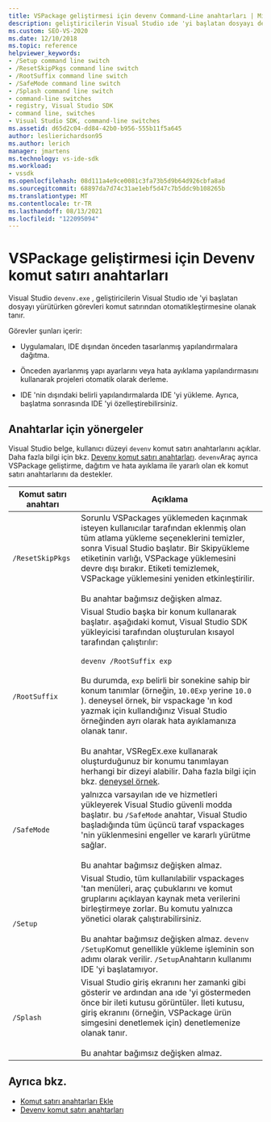 ```yaml
---
title: VSPackage geliştirmesi için devenv Command-Line anahtarları | Microsoft Docs
description: geliştiricilerin Visual Studio ıde 'yi başlatan dosyayı devenv.exe yürütürken komut satırından görevleri nasıl otomatikleştirebileceğinizi öğrenin.
ms.custom: SEO-VS-2020
ms.date: 12/10/2018
ms.topic: reference
helpviewer_keywords:
- /Setup command line switch
- /ResetSkipPkgs command line switch
- /RootSuffix command line switch
- /SafeMode command line switch
- /Splash command line switch
- command-line switches
- registry, Visual Studio SDK
- command line, switches
- Visual Studio SDK, command-line switches
ms.assetid: d65d2c04-dd84-42b0-b956-555b11f5a645
author: leslierichardson95
ms.author: lerich
manager: jmartens
ms.technology: vs-ide-sdk
ms.workload:
- vssdk
ms.openlocfilehash: 08d111a4e9ce0081c3fa73b5d9b64d926cbfa8ad
ms.sourcegitcommit: 68897da7d74c31ae1ebf5d47c7b5ddc9b108265b
ms.translationtype: MT
ms.contentlocale: tr-TR
ms.lasthandoff: 08/13/2021
ms.locfileid: "122095094"
---
```

# <a name="devenv-command-line-switches-for-vspackage-development"></a>VSPackage geliştirmesi için Devenv komut satırı anahtarları

Visual Studio `devenv.exe` , geliştiricilerin Visual Studio ıde 'yi başlatan dosyayı yürütürken görevleri komut satırından otomatikleştirmesine olanak tanır.

 Görevler şunları içerir:

- Uygulamaları, IDE dışından önceden tasarlanmış yapılandırmalara dağıtma.

- Önceden ayarlanmış yapı ayarlarını veya hata ayıklama yapılandırmasını kullanarak projeleri otomatik olarak derleme.

- IDE 'nin dışındaki belirli yapılandırmalarda IDE 'yi yükleme. Ayrıca, başlatma sonrasında IDE 'yi özelleştirebilirsiniz.

## <a name="guidelines-for-switches"></a>Anahtarlar için yönergeler

Visual Studio belge, kullanıcı düzeyi `devenv` komut satırı anahtarlarını açıklar. Daha fazla bilgi için bkz. [Devenv komut satırı anahtarları](../ide/reference/devenv-command-line-switches.md). `devenv`Araç ayrıca VSPackage geliştirme, dağıtım ve hata ayıklama ile yararlı olan ek komut satırı anahtarlarını da destekler.

| Komut satırı anahtarı | Açıklama |
|---------------------| - |
| `/ResetSkipPkgs` | Sorunlu VSPackages yüklemeden kaçınmak isteyen kullanıcılar tarafından eklenmiş olan tüm atlama yükleme seçeneklerini temizler, sonra Visual Studio başlatır. Bir Skipyükleme etiketinin varlığı, VSPackage yüklemesini devre dışı bırakır. Etiketi temizlemek, VSPackage yüklemesini yeniden etkinleştirilir.<br /><br /> Bu anahtar bağımsız değişken almaz. |
| `/RootSuffix` | Visual Studio başka bir konum kullanarak başlatır. aşağıdaki komut, Visual Studio SDK yükleyicisi tarafından oluşturulan kısayol tarafından çalıştırılır:<br /><br /> `devenv /RootSuffix exp`<br /><br /> Bu durumda, `exp` belirli bir sonekine sahip bir konum tanımlar (örneğin, `10.0Exp` yerine `10.0` ). deneysel örnek, bir vspackage 'ın kod yazmak için kullandığınız Visual Studio örneğinden ayrı olarak hata ayıklamanıza olanak tanır.<br /><br /> Bu anahtar, VSRegEx.exe kullanarak oluşturduğunuz bir konumu tanımlayan herhangi bir dizeyi alabilir. Daha fazla bilgi için bkz. [deneysel örnek](../extensibility/the-experimental-instance.md). |
| `/SafeMode` | yalnızca varsayılan ıde ve hizmetleri yükleyerek Visual Studio güvenli modda başlatır. bu `/SafeMode` anahtar, Visual Studio başladığında tüm üçüncü taraf vspackages 'nin yüklenmesini engeller ve kararlı yürütme sağlar.<br /><br /> Bu anahtar bağımsız değişken almaz. |
| `/Setup` | Visual Studio, tüm kullanılabilir vspackages 'tan menüleri, araç çubuklarını ve komut gruplarını açıklayan kaynak meta verilerini birleştirmeye zorlar. Bu komutu yalnızca yönetici olarak çalıştırabilirsiniz. <br /><br /> Bu anahtar bağımsız değişken almaz. `devenv /Setup`Komut genellikle yükleme işleminin son adımı olarak verilir. `/Setup`Anahtarın kullanımı IDE 'yi başlatamıyor.|
| `/Splash` | Visual Studio giriş ekranını her zamanki gibi gösterir ve ardından ana ıde 'yi göstermeden önce bir ileti kutusu görüntüler. İleti kutusu, giriş ekranını (örneğin, VSPackage ürün simgesini denetlemek için) denetlemenize olanak tanır.<br /><br /> Bu anahtar bağımsız değişken almaz. |

## <a name="see-also"></a>Ayrıca bkz.

- [Komut satırı anahtarları Ekle](../extensibility/adding-command-line-switches.md)
- [Devenv komut satırı anahtarları](../ide/reference/devenv-command-line-switches.md)

